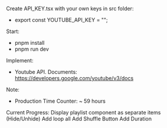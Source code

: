 Create API_KEY.tsx with your own keys in src folder:
- export const YOUTUBE_API_KEY = "";

Start:
- pnpm install
- pnpm run dev

Implement:
- Youtube API. Documents: https://developers.google.com/youtube/v3/docs

Note:
- Production Time Counter: ~ 59 hours

Current Progress: Display playlist component as separate items (Hide/Unhide)
                  Add loop all
                  Add Shuffle Button
                  Add Duration
